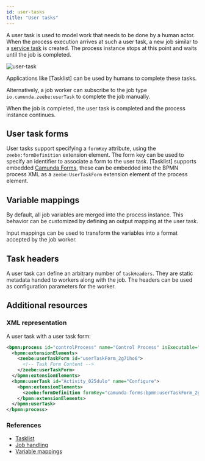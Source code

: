 ```yaml
---
id: user-tasks
title: "User tasks"
---
```


A user task is used to model work that needs to be done by a human actor. When
the process execution arrives at such a user task, a new job similar to a
[service task](../service-tasks/service-tasks) is created. The process instance
stops at this point and waits until the job is completed.

![user-task](assets/user-task.png)

Applications like [Tasklist] can be used by humans to complete these tasks.

Alternatively, a job worker can subscribe to the job type
`io.camunda.zeebe:userTask` to complete the job manually.

When the job is completed, the user task is completed and the process
instance continues.

## User task forms

User tasks support specifying a `formKey` attribute, using the
`zeebe:formDefinition` extension element. The form key can be used to specify
an identifier to associate a form to the user task. [Tasklist] supports
embedded [Camunda Forms](/components/tasklist/userguide/camunda-forms.md),
these can be embedded into the BPMN process XML as a `zeebe:UserTaskForm`
extension element of the process element.

## Variable mappings

By default, all job variables are merged into the process instance. This
behavior can be customized by defining an output mapping at the user task.

Input mappings can be used to transform the variables into a format accepted by the job worker.

## Task headers

A user task can define an arbitrary number of `taskHeaders`. They are static
metadata handed to workers along with the job. The headers can be used
as configuration parameters for the worker.

## Additional resources

### XML representation

A user task with a user task form:

```xml
<bpmn:process id="controlProcess" name="Control Process" isExecutable="true">
  <bpmn:extensionElements>
    <zeebe:userTaskForm id="userTaskForm_2g7iho6">
      <!-- Task Form Content -->
    </zeebe:userTaskForm>
  </bpmn:extensionElements>
  <bpmn:userTask id="Activity_025dulo" name="Configure">
    <bpmn:extensionElements>
      <zeebe:formDefinition formKey="camunda-forms:bpmn:userTaskForm_2g7iho6" />
    </bpmn:extensionElements>
  </bpmn:userTask>
</bpmn:process>
```

### References

- [Tasklist](/components/tasklist/introduction.md)
- [Job handling](/components/concepts/job-workers.md)
- [Variable mappings](/components/concepts/variables.md#inputoutput-variable-mappings)